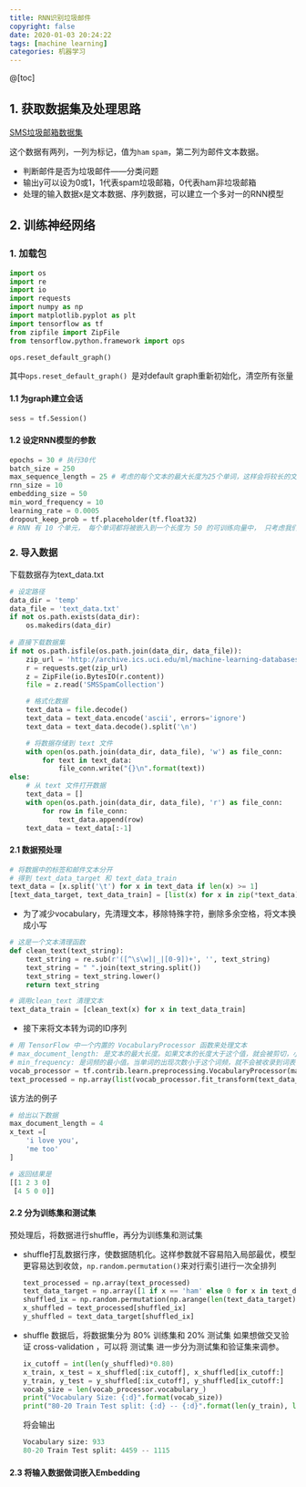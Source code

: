 ```yaml
---
title: RNN识别垃圾邮件
copyright: false
date: 2020-01-03 20:24:22
tags: [machine learning]
categories: 机器学习
---
```


@[toc]

## 1. 获取数据集及处理思路

[SMS垃圾邮箱数据集](https://www.kaggle.com/uciml/sms-spam-collection-dataset)

这个数据有两列，一列为标记，值为`ham` `spam`，第二列为邮件文本数据。

- 判断邮件是否为垃圾邮件——分类问题
- 输出y可以设为0或1，1代表spam垃圾邮箱，0代表ham非垃圾邮箱
- 处理的输入数据x是文本数据、序列数据，可以建立一个多对一的RNN模型



## 2. 训练神经网络

### 1. 加载包

```python
import os
import re
import io
import requests
import numpy as np
import matplotlib.pyplot as plt
import tensorflow as tf
from zipfile import ZipFile
from tensorflow.python.framework import ops

ops.reset_default_graph() 
```

其中`ops.reset_default_graph() `是对default graph重新初始化，清空所有张量

#### 1.1 为graph建立会话

```python
sess = tf.Session()
```

#### 1.2 设定RNN模型的参数

```python
epochs = 30 # 执行30代
batch_size = 250 
max_sequence_length = 25 # 考虑的每个文本的最大长度为25个单词，这样会将较长的文本剪切为25个，不足的用零填充
rnn_size = 10
embedding_size = 50
min_word_frequency = 10
learning_rate = 0.0005
dropout_keep_prob = tf.placeholder(tf.float32)
# RNN 有 10 个单元， 每个单词都将被嵌入到一个长度为 50 的可训练向量中， 只考虑我们的 vocabulary 中出现 10 次以上的单词， 学习率设置为 0.0005 dropout 先由一个占位符定义，我们可以在训练时将其设置为 0.5， 或在评估时设置为 1.0
```

### 2. 导入数据

下载数据存为text_data.txt

```python
# 设定路径
data_dir = 'temp'
data_file = 'text_data.txt'
if not os.path.exists(data_dir):
    os.makedirs(data_dir)
    
# 直接下载数据集
if not os.path.isfile(os.path.join(data_dir, data_file)):
    zip_url = 'http://archive.ics.uci.edu/ml/machine-learning-databases/00228/smsspamcollection.zip'
    r = requests.get(zip_url)
    z = ZipFile(io.BytesIO(r.content))
    file = z.read('SMSSpamCollection')

    # 格式化数据
    text_data = file.decode()
    text_data = text_data.encode('ascii', errors='ignore')
    text_data = text_data.decode().split('\n')

    # 将数据存储到 text 文件
    with open(os.path.join(data_dir, data_file), 'w') as file_conn:
        for text in text_data:
            file_conn.write("{}\n".format(text))
else:
    # 从 text 文件打开数据
    text_data = []
    with open(os.path.join(data_dir, data_file), 'r') as file_conn:
        for row in file_conn:
            text_data.append(row)
    text_data = text_data[:-1]
```

#### 2.1 数据预处理

```python
# 将数据中的标签和邮件文本分开
# 得到 text_data_target 和 text_data_train
text_data = [x.split('\t') for x in text_data if len(x) >= 1]
[text_data_target, text_data_train] = [list(x) for x in zip(*text_data)]
```

- 为了减少vocabulary，先清理文本，移除特殊字符，删除多余空格，将文本换成小写

```python
# 这是一个文本清理函数
def clean_text(text_string):
    text_string = re.sub(r'([^\s\w]|_|[0-9])+', '', text_string)
    text_string = " ".join(text_string.split())
    text_string = text_string.lower()
    return text_string

# 调用clean_text 清理文本
text_data_train = [clean_text(x) for x in text_data_train]
```

- 接下来将文本转为词的ID序列

```python
# 用 TensorFlow 中一个内置的 VocabularyProcessor 函数来处理文本
# max_document_length: 是文本的最大长度。如果文本的长度大于这个值，就会被剪切，小于这个值的地方用 0 填充。 
# min_frequency: 是词频的最小值。当单词的出现次数小于这个词频，就不会被收录到词表中。
vocab_processor = tf.contrib.learn.preprocessing.VocabularyProcessor(max_sequence_length, min_frequency=min_word_frequency)
text_processed = np.array(list(vocab_processor.fit_transform(text_data_train)))
```

该方法的例子

```python
# 给出以下数据
max_document_length = 4
x_text =[
    'i love you',
    'me too'
]

# 返回结果是
[[1 2 3 0]
 [4 5 0 0]]
```

#### 2.2 分为训练集和测试集

预处理后，将数据进行shuffle，再分为训练集和测试集

- shuffle打乱数据行序，使数据随机化。这样参数就不容易陷入局部最优，模型更容易达到收敛，`np.random.permutation()`来对行索引进行一次全排列

  ```python
  text_processed = np.array(text_processed)
  text_data_target = np.array([1 if x == 'ham' else 0 for x in text_data_target])
  shuffled_ix = np.random.permutation(np.arange(len(text_data_target)))
  x_shuffled = text_processed[shuffled_ix]
  y_shuffled = text_data_target[shuffled_ix]
  ```

- shuffle 数据后，将数据集分为 80% 训练集和 20% 测试集 如果想做交叉验证 cross-validation ，可以将 测试集 进一步分为测试集和验证集来调参。

  ```python
  ix_cutoff = int(len(y_shuffled)*0.80)
  x_train, x_test = x_shuffled[:ix_cutoff], x_shuffled[ix_cutoff:]
  y_train, y_test = y_shuffled[:ix_cutoff], y_shuffled[ix_cutoff:]
  vocab_size = len(vocab_processor.vocabulary_)
  print("Vocabulary Size: {:d}".format(vocab_size))
  print("80-20 Train Test split: {:d} -- {:d}".format(len(y_train), len(y_test)))
  ```

  将会输出

  ```python
  Vocabulary size: 933
  80-20 Train Test split: 4459 -- 1115
  ```

#### 2.3 将输入数据做词嵌入Embedding



